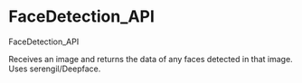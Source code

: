 # FaceDetection_API
FaceDetection_API

Receives an image and returns the data of any faces detected in that image. Uses serengil/Deepface. 
